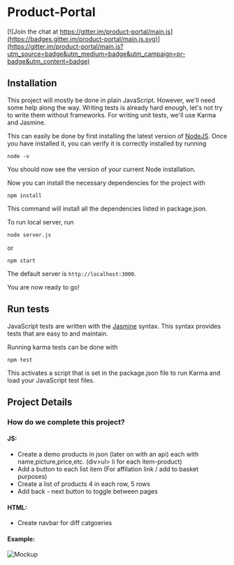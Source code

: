 # Product-Portal

[![Join the chat at https://gitter.im/product-portal/main.js](https://badges.gitter.im/product-portal/main.js.svg)](https://gitter.im/product-portal/main.js?utm_source=badge&utm_medium=badge&utm_campaign=pr-badge&utm_content=badge)

## Installation

This project will mostly be done in plain JavaScript. However, we'll need some help along the way. Writing tests is already hard enough, let's not try to write them without frameworks. For writing unit tests, we'll use Karma and Jasmine.

This can easily be done by first installing the latest version of [NodeJS](https://nodejs.org). Once you have installed it, you can verify it is correctly installed by running

```
node -v
```

You should now see the version of your current Node installation.

Now you can install the necessary dependencies for the project with

```
npm install
```

This command will install all the dependencies listed in package.json.

To run local server, run

```
node server.js
```
or
```
npm start
```

The default server is `http://localhost:3000`.


You are now ready to go!

## Run tests

JavaScript tests are written with the [Jasmine](http://jasmine.github.io/2.4/introduction.html) syntax. This syntax provides tests that are easy to and maintain.

Running karma tests can be done with

```
npm test
```

This activates a script that is set in the package.json file to run Karma and load your JavaScript test files.

## Project Details

### How do we complete this project?

#### JS:
* Create a demo products in json (later on with  an api) each with name,picture,price,etc. (div>ul> li for each item-product)
* Add a button to each list item (For affilation link / add to basket purposes)
* Create a list of products 4 in each row, 5 rows
* Add back - next button to toggle between pages

#### HTML:
* Create navbar for diff catgoeries

#### Example:
![Mockup](http://i.imgur.com/NdUM5qd.png "Product Portal Mockup")

